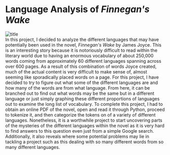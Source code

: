 # Language Analysis of *Finnegan's Wake*
![title](https://m.media-amazon.com/images/I/A1wIMapmpoL._AC_UF1000,1000_QL80_.jpg)
<br>
In this project, I decided to analyze the different languages that may have potentially been used in the novel, *Finnegan's Wake* by James Joyce. This is an interesting story because it is notoriously difficult to read within the literary world due to having an enormous vocabulary of about 250,000 words coming from approximately 60 different languages spanning across over 600 pages. As a result of this combination of words Joyce created, much of the actual content is very difficult to make sense of, almost seeming like sporadically placed words on a page. For this project, I have decided to try to figure out what some of the different languages are and how many of the words are from what language. From here, it can be branched out to find out what words may be the same but in a different language or just simply graphing these different proportions of languages out to examine the long list of vocabulary. To complete this project, I had to obtain an online PDF of the novel, open and read it through Python, proceed to tokenize it, and then categorize the tokens on of a variety of different languages. Nonetheless, it is a worthwhile project to start uncovering parts of the mysteries of the different languages within the novel as it is very hard to find answers to this question even just from a simple Google search. Additionally, it also reveals where some potential problems may lie in tackling a project such as this dealing with so many different words from so many different languages.